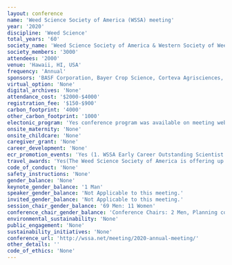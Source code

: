 ```yaml
---
layout: conference 
name: 'Weed Science Society of America (WSSA) meeting'
year: '2020'
discipline: 'Weed Science'
total_years: '60'
society_name: 'Weed Science Society of America & Western Society of Weed Science'
society_members: '3000'
attendees: '2000'
venue: 'Hawaii, HI, USA'
frequency: 'Annual'
sponsors: 'BASF Corporation, Bayer Crop Science, Corteva Agrisciences, FMC Corporation, Syngenta Crop Protection, Helena Chemical, Valent USA, Winfield United, NuFarm Americas Inc., UPL NA Inc, Growmark Inc., Gylling Data Management Inc., Marrone Bio Innovations Inc., AMVAC Chemical Corp, Greenleaf Technologies, TeeJet   Technologies, Nippon Soda Ltd, Oxiteno USA, Clariant Corporation, Lehigh Agri & Bio Services Inc., Minnesota Valley Testing Lab, R & D Sprayers, SePRO'
virtual_option: 'None'
digital_archives: 'None'
attendance_cost: '$2000-$4000'
registration_fee: '$150-$900'
carbon_footprint: '4000'
other_carbon_footprint: '1000'
electonic_program: 'Yes conference program was available on meeting website.'
onsite_maternity: 'None'
onsite_childcare: 'None'
caregiver_grant: 'None'
career_development: 'None'
ecr_promotion_events: 'Yes (1. WSSA Early Career Outstanding Scientist Award(This award is for young scientists who have demonstrated originality and creativity have made a notable contribution to weed science and have potential for continued excellence.)  2. WSSA Outstanding Graduate Student Award  3. John Jachetta Undergraduate Research Award)'
travel_awards: 'Yes(The Weed Science Society of America is offering up to (6) Annual Meeting Grants to qualifying graduate student members for their first attendance at the WSSA annual meeting. These grants will provide for annual meeting registration fees as well as up to four nights lodging while at the meeting. Students and/or their graduate advisor are responsible for all remaining costs incurred to attend the WSSA annual meeting, including travel and meals. These awards are provided by WSSA to graduate students to encourage their involvement in the society’s annual meeting early in their degree programs, and to broaden the attendance of graduate students from nontraditional weed science research programs. The awards are limited to students attending the WSSA annual meeting for the first time. Names of awardees will be announced at the WSSA awards ceremony.)'
code_of_conduct: 'None'
safety_instructions: 'None'
gender_balance: 'None'
keynote_gender_balance: '1 Man'
speaker_gender_balance: 'Not Applicable to this meeting.'
invited_gender_balance: 'Not Applicable to this meeting.'
session_chair_gender_balance: '69 Men: 11 Women'
conference_chair_gender_balance: 'Conference Chairs: 2 Men, Planning committee: 22 Men: 3 Women'
environmental_sustainability: 'None'
public_engagement: 'None'
sustainability_initiatives: 'None'
conference_url: 'http://wssa.net/meeting/2020-annual-meeting/'
other_details: ''
code_of_ethics: 'None'
---
```

